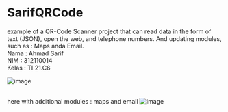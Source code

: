 # SarifQRCode
example of a QR-Code Scanner project that can read data in the form of text (JSON), open the web, and telephone numbers. And updating modules, such as : Maps anda Email.
<br> Nama : Ahmad Sarif
<br> NIM : 312110014
<br> Kelas : TI.21.C6

![image](https://user-images.githubusercontent.com/116194736/210040653-51240019-bc15-46da-9f29-91a5a53c3999.png)

<br>here with additional modules : maps and email
![image](https://user-images.githubusercontent.com/116194736/210824351-b429c412-128a-44ac-afcc-a27f7cba0a78.png)

